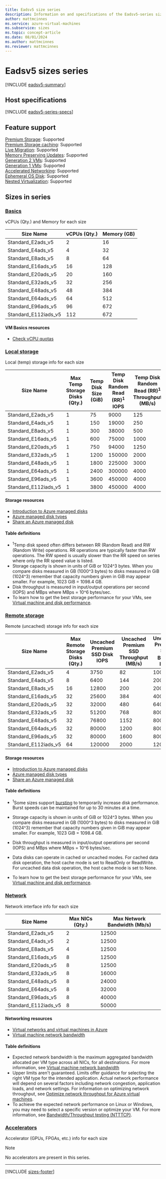 ```yaml
---
title: Eadsv5 size series
description: Information on and specifications of the Eadsv5-series sizes
author: mattmcinnes
ms.service: azure-virtual-machines
ms.subservice: sizes
ms.topic: concept-article
ms.date: 08/01/2024
ms.author: mattmcinnes
ms.reviewer: mattmcinnes
---
```


# Eadsv5 sizes series

[!INCLUDE [eadsv5-summary](./includes/eadsv5-series-summary.md)]

## Host specifications
[!INCLUDE [eadsv5-series-specs](./includes/eadsv5-series-specs.md)]

## Feature support
[Premium Storage](../../premium-storage-performance.md): Supported <br>[Premium Storage caching](../../premium-storage-performance.md): Supported <br>[Live Migration](../../maintenance-and-updates.md): Supported <br>[Memory Preserving Updates](../../maintenance-and-updates.md): Supported <br>[Generation 2 VMs](../../generation-2.md): Supported <br>[Generation 1 VMs](../../generation-2.md): Supported <br>[Accelerated Networking](/azure/virtual-network/create-vm-accelerated-networking-cli): Supported <br>[Ephemeral OS Disk](../../ephemeral-os-disks.md): Supported <br>[Nested Virtualization](/virtualization/hyper-v-on-windows/user-guide/nested-virtualization): Supported <br>

## Sizes in series

### [Basics](#tab/sizebasic)

vCPUs (Qty.) and Memory for each size

| Size Name | vCPUs (Qty.) | Memory (GB) |
| --- | --- | --- |
| Standard_E2ads_v5 | 2 | 16 |
| Standard_E4ads_v5 | 4 | 32 |
| Standard_E8ads_v5 | 8 | 64 |
| Standard_E16ads_v5 | 16 | 128 |
| Standard_E20ads_v5 | 20 | 160 |
| Standard_E32ads_v5 | 32 | 256 |
| Standard_E48ads_v5 | 48 | 384 |
| Standard_E64ads_v5 | 64 | 512 |
| Standard_E96ads_v5 | 96 | 672 |
| Standard_E112iads_v5 | 112 | 672 |

#### VM Basics resources
- [Check vCPU quotas](../../../virtual-machines/quotas.md)

### [Local storage](#tab/sizestoragelocal)

Local (temp) storage info for each size

| Size Name | Max Temp Storage Disks (Qty.) | Temp Disk Size (GiB) | Temp Disk Random Read (RR)<sup>1</sup> IOPS | Temp Disk Random Read (RR)<sup>1</sup> Throughput (MB/s) |
| --- | --- | --- | --- | --- |
| Standard_E2ads_v5 | 1 | 75 | 9000 | 125 |
| Standard_E4ads_v5 | 1 | 150 | 19000 | 250 |
| Standard_E8ads_v5 | 1 | 300 | 38000 | 500 |
| Standard_E16ads_v5 | 1 | 600 | 75000 | 1000 |
| Standard_E20ads_v5 | 1 | 750 | 94000 | 1250 |
| Standard_E32ads_v5 | 1 | 1200 | 150000 | 2000 |
| Standard_E48ads_v5 | 1 | 1800 | 225000 | 3000 |
| Standard_E64ads_v5 | 1 | 2400 | 300000 | 4000 |
| Standard_E96ads_v5 | 1 | 3600 | 450000 | 4000 |
| Standard_E112iads_v5 | 1 | 3800 | 450000 | 4000 |

#### Storage resources
- [Introduction to Azure managed disks](../../../virtual-machines/managed-disks-overview.md)
- [Azure managed disk types](../../../virtual-machines/disks-types.md)
- [Share an Azure managed disk](../../../virtual-machines/disks-shared.md)

#### Table definitions
- <sup>1</sup>Temp disk speed often differs between RR (Random Read) and RW (Random Write) operations. RR operations are typically faster than RW operations. The RW speed is usually slower than the RR speed on series where only the RR speed value is listed.
- Storage capacity is shown in units of GiB or 1024^3 bytes. When you compare disks measured in GB (1000^3 bytes) to disks measured in GiB (1024^3) remember that capacity numbers given in GiB may appear smaller. For example, 1023 GiB = 1098.4 GB.
- Disk throughput is measured in input/output operations per second (IOPS) and MBps where MBps = 10^6 bytes/sec.
- To learn how to get the best storage performance for your VMs, see [Virtual machine and disk performance](../../../virtual-machines/disks-performance.md).

### [Remote storage](#tab/sizestorageremote)

Remote (uncached) storage info for each size

| Size Name | Max Remote Storage Disks (Qty.) | Uncached Premium SSD Disk IOPS | Uncached Premium SSD Throughput (MB/s) | Uncached Premium SSD Burst<sup>1</sup> IOPS | Uncached Premium SSD Burst<sup>1</sup> Throughput (MB/s) |
| --- | --- | --- | --- | --- | --- |
| Standard_E2ads_v5 | 4 | 3750 | 82 | 10000 | 600 |
| Standard_E4ads_v5 | 8 | 6400 | 144 | 20000 | 600 |
| Standard_E8ads_v5 | 16 | 12800 | 200 | 20000 | 600 |
| Standard_E16ads_v5 | 32 | 25600 | 384 | 40000 | 800 |
| Standard_E20ads_v5 | 32 | 32000 | 480 | 64000 | 1000 |
| Standard_E32ads_v5 | 32 | 51200 | 768 | 80000 | 1600 |
| Standard_E48ads_v5 | 32 | 76800 | 1152 | 80000 | 2000 |
| Standard_E64ads_v5 | 32 | 80000 | 1200 | 80000 | 2000 |
| Standard_E96ads_v5 | 32 | 80000 | 1600 | 80000 | 2000 |
| Standard_E112iads_v5 | 64 | 120000 | 2000 | 120000 | 2000 |

#### Storage resources
- [Introduction to Azure managed disks](../../../virtual-machines/managed-disks-overview.md)
- [Azure managed disk types](../../../virtual-machines/disks-types.md)
- [Share an Azure managed disk](../../../virtual-machines/disks-shared.md)

#### Table definitions
- <sup>1</sup>Some sizes support [bursting](../../disk-bursting.md) to temporarily increase disk performance. Burst speeds can be maintained for up to 30 minutes at a time.

- Storage capacity is shown in units of GiB or 1024^3 bytes. When you compare disks measured in GB (1000^3 bytes) to disks measured in GiB (1024^3) remember that capacity numbers given in GiB may appear smaller. For example, 1023 GiB = 1098.4 GB.
- Disk throughput is measured in input/output operations per second (IOPS) and MBps where MBps = 10^6 bytes/sec.
- Data disks can operate in cached or uncached modes. For cached data disk operation, the host cache mode is set to ReadOnly or ReadWrite. For uncached data disk operation, the host cache mode is set to None.
- To learn how to get the best storage performance for your VMs, see [Virtual machine and disk performance](../../../virtual-machines/disks-performance.md).


### [Network](#tab/sizenetwork)

Network interface info for each size

| Size Name | Max NICs (Qty.) | Max Network Bandwidth (Mb/s) |
| --- | --- | --- |
| Standard_E2ads_v5 | 2 | 12500 |
| Standard_E4ads_v5 | 2 | 12500 |
| Standard_E8ads_v5 | 4 | 12500 |
| Standard_E16ads_v5 | 8 | 12500 |
| Standard_E20ads_v5 | 8 | 12500 |
| Standard_E32ads_v5 | 8 | 16000 |
| Standard_E48ads_v5 | 8 | 24000 |
| Standard_E64ads_v5 | 8 | 32000 |
| Standard_E96ads_v5 | 8 | 40000 |
| Standard_E112iads_v5 | 8 | 50000 |

#### Networking resources
- [Virtual networks and virtual machines in Azure](/azure/virtual-network/network-overview)
- [Virtual machine network bandwidth](/azure/virtual-network/virtual-machine-network-throughput)

#### Table definitions
- Expected network bandwidth is the maximum aggregated bandwidth allocated per VM type across all NICs, for all destinations. For more information, see [Virtual machine network bandwidth](/azure/virtual-network/virtual-machine-network-throughput)
- Upper limits aren't guaranteed. Limits offer guidance for selecting the right VM type for the intended application. Actual network performance will depend on several factors including network congestion, application loads, and network settings. For information on optimizing network throughput, see [Optimize network throughput for Azure virtual machines](/azure/virtual-network/virtual-network-optimize-network-bandwidth). 
-  To achieve the expected network performance on Linux or Windows, you may need to select a specific version or optimize your VM. For more information, see [Bandwidth/Throughput testing (NTTTCP)](/azure/virtual-network/virtual-network-bandwidth-testing).

### [Accelerators](#tab/sizeaccelerators)

Accelerator (GPUs, FPGAs, etc.) info for each size

> [!NOTE]
> No accelerators are present in this series.

---

[!INCLUDE [sizes-footer](../includes/sizes-footer.md)]

